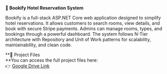 **📌 Bookify Hotel Reservation System**

Bookify is a full-stack ASP.NET Core web application designed to simplify hotel reservations.
It allows customers to search rooms, view details, and book with secure Stripe payments.
Admins can manage rooms, types, and bookings through a powerful dashboard.
The system follows N-Tier architecture with Repository and Unit of Work patterns for scalability, maintainability, and clean code.

**📂 Project Files  
**You can access the full project files here:  
👉 [Google Drive Link](https://drive.google.com/drive/folders/1aASzAOELCOFJ17qxE-LM8e_veMD-ZgR1?usp=drive_link)

